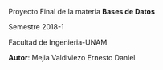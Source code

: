 Proyecto Final de la materia **Bases de Datos**

Semestre 2018-1

Facultad de Ingenieria-UNAM

**Autor**: Mejia Valdiviezo Ernesto Daniel
